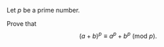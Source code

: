 Let $p$ be a prime number.

Prove that
$$\left( {a + b}\right)^p \equiv a^p + b^p \ (\mathrm{mod \ } p).$$
